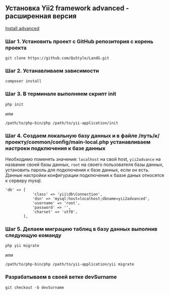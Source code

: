 ## Установка Yii2 framework advanced - расширенная версия
[Install advanced](https://www.yiiframework.com/extension/yiisoft/yii2-app-advanced/doc/guide/2.0/en/start-installation)

### Шаг 1. Установить проект с GitHub репозитория c корень проекта
```
git clone https://github.com/QuStyle/LandG.git
```

### Шаг 2. Устанавливаем зависимости
```
composer install
```

### Шаг 3. В терминале выполняем скрипт init

```
php init
```
или

```
/path/to/php-bin/php /path/to/yii-application/init
```

### Шаг 4. Создаем локальную базу данных и в файле /путь/к/проекту/common/config/main-local.php устанавливаем настроки подключения к базе данных

Необходимо поменять значения: `localhost` на свой host, `yii2advance` на название своей базы данных, `root` на своего пользователя базы данных,
` ` установить пароль для подключения к базе данных, если он есть. Данные настройки конфигурации подключения к баазе даных относятся к серверу mysql.

```
'db' => [
            'class' => 'yii\db\Connection',
            'dsn' => 'mysql:host=localhost;dbname=yii2advanced',
            'username' => 'root',
            'password' => '',
            'charset' => 'utf8',
        ],
```

### Шаг 5. Делаем миграцию таблиц в базу данных выполнив следующую команду

```
php yii migrate
```
или

```
/path/to/php-bin/php /path/to/yii-application/yii migrate
```

### Разрабатываем в своей ветке devSurname

```
git checkout -b devSurname
```